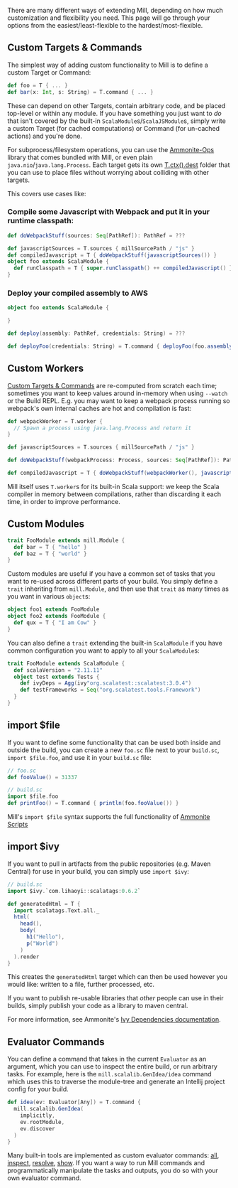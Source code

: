 There are many different ways of extending Mill, depending on how much
customization and flexibility you need. This page will go through your options
from the easiest/least-flexible to the hardest/most-flexible.

## Custom Targets & Commands

The simplest way of adding custom functionality to Mill is to define a custom
Target or Command:

```scala
def foo = T { ... }
def bar(x: Int, s: String) = T.command { ... }
```

These can depend on other Targets, contain arbitrary code, and be placed
top-level or within any module. If you have something you just want to *do* that
isn't covered by the built-in `ScalaModule`s/`ScalaJSModule`s, simply write a
custom Target (for cached computations) or Command (for un-cached actions) and
you're done.

For subprocess/filesystem operations, you can use the
[Ammonite-Ops](http://ammonite.io/#Ammonite-Ops) library that comes bundled with
Mill, or even plain `java.nio`/`java.lang.Process`. Each target gets its own
[T.ctx().dest](http://www.lihaoyi.com/mill/page/tasks#millutilctxdestctx) folder
that you can use to place files without worrying about colliding with other
targets.

This covers use cases like:

### Compile some Javascript with Webpack and put it in your runtime classpath:

```scala
def doWebpackStuff(sources: Seq[PathRef]): PathRef = ???

def javascriptSources = T.sources { millSourcePath / "js" }
def compiledJavascript = T { doWebpackStuff(javascriptSources()) }  
object foo extends ScalaModule {
  def runClasspath = T { super.runClasspath() ++ compiledJavascript() }
}
```

### Deploy your compiled assembly to AWS

```scala
object foo extends ScalaModule {

}

def deploy(assembly: PathRef, credentials: String) = ???

def deployFoo(credentials: String) = T.command { deployFoo(foo.assembly()) }
```


## Custom Workers

[Custom Targets & Commands](#custom-targets--commands) are re-computed from
scratch each time; sometimes you want to keep values around in-memory when using
`--watch` or the Build REPL. E.g. you may want to keep a webpack process running
so webpack's own internal caches are hot and compilation is fast:

```scala
def webpackWorker = T.worker {
  // Spawn a process using java.lang.Process and return it
}

def javascriptSources = T.sources { millSourcePath / "js" }

def doWebpackStuff(webpackProcess: Process, sources: Seq[PathRef]): PathRef = ???

def compiledJavascript = T { doWebpackStuff(webpackWorker(), javascriptSources()) }
```

Mill itself uses `T.worker`s for its built-in Scala support: we keep the Scala
compiler in memory between compilations, rather than discarding it each time, in
order to improve performance.

## Custom Modules

```scala
trait FooModule extends mill.Module {
  def bar = T { "hello" }
  def baz = T { "world" }
}
```

Custom modules are useful if you have a common set of tasks that you want to
re-used across different parts of your build. You simply define a `trait`
inheriting from `mill.Module`, and then use that `trait` as many times as you
want in various `object`s:

```scala
object foo1 extends FooModule
object foo2 extends FooModule {
  def qux = T { "I am Cow" }
}  
```

You can also define a `trait` extending the built-in `ScalaModule` if you have
common configuration you want to apply to all your `ScalaModule`s:

```scala
trait FooModule extends ScalaModule {
  def scalaVersion = "2.11.11"
  object test extends Tests {
    def ivyDeps = Agg(ivy"org.scalatest::scalatest:3.0.4")
    def testFrameworks = Seq("org.scalatest.tools.Framework")
  }
}
```

## import $file

If you want to define some functionality that can be used both inside and
outside the build, you can create a new `foo.sc` file next to your `build.sc`,
`import $file.foo`, and use it in your `build.sc` file:

```scala
// foo.sc
def fooValue() = 31337 
```
```scala
// build.sc
import $file.foo
def printFoo() = T.command { println(foo.fooValue()) }
```

Mill's `import $file` syntax supports the full functionality of
[Ammonite Scripts](http://ammonite.io/#ScalaScripts)

## import $ivy

If you want to pull in artifacts from the public repositories (e.g. Maven
Central) for use in your build, you can simply use `import $ivy`:

```scala
// build.sc
import $ivy.`com.lihaoyi::scalatags:0.6.2`

def generatedHtml = T {
  import scalatags.Text.all._
  html(
    head(),
    body(
      h1("Hello"),
      p("World")
    )
  ).render  
}
```

This creates the `generatedHtml` target which can then be used however you would
like: written to a file, further processed, etc.

If you want to publish re-usable libraries that *other* people can use in their
builds, simply publish your code as a library to maven central.

For more information, see Ammonite's
[Ivy Dependencies documentation](http://ammonite.io/#import$ivy).

## Evaluator Commands

You can define a command that takes in the current `Evaluator` as an argument,
which you can use to inspect the entire build, or run arbitrary tasks. For
example, here is the `mill.scalalib.GenIdea/idea` command which uses this to
traverse the module-tree and generate an Intellij project config for your build.

```scala
def idea(ev: Evaluator[Any]) = T.command {
  mill.scalalib.GenIdea(
    implicitly,
    ev.rootModule,
    ev.discover
  )
}
```

Many built-in tools are implemented as custom evaluator commands:
[all](intro.html#all), [inspect](intro.html#inspect),
[resolve](intro.html#resolve), [show](intro.html#show). If you want a way to run Mill
commands and programmatically manipulate the tasks and outputs, you do so with
your own evaluator command.

